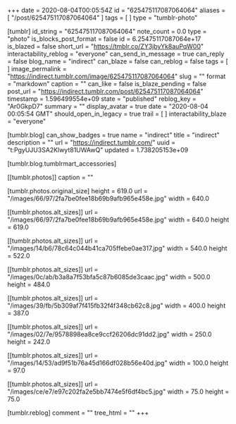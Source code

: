+++
date = 2020-08-04T00:05:54Z
id = "625475117087064064"
aliases = [ "/post/625475117087064064" ]
tags = [ ]
type = "tumblr-photo"

[tumblr]
id_string = "625475117087064064"
note_count = 0.0
type = "photo"
is_blocks_post_format = false
id = 6.25475117087064e+17
is_blazed = false
short_url = "https://tmblr.co/ZY3jbyYk8auPqW00"
interactability_reblog = "everyone"
can_send_in_message = true
can_reply = false
blog_name = "indirect"
can_blaze = false
can_reblog = false
tags = [ ]
image_permalink = "https://indirect.tumblr.com/image/625475117087064064"
slug = ""
format = "markdown"
caption = ""
can_like = false
is_blaze_pending = false
post_url = "https://indirect.tumblr.com/post/625475117087064064"
timestamp = 1.596499554e+09
state = "published"
reblog_key = "Ar0GkpD7"
summary = ""
display_avatar = true
date = "2020-08-04 00:05:54 GMT"
should_open_in_legacy = true
trail = [ ]
interactability_blaze = "everyone"

[tumblr.blog]
can_show_badges = true
name = "indirect"
title = "indirect"
description = ""
url = "https://indirect.tumblr.com/"
uuid = "t:PgyUJU3SA2Klwyt81UWAwQ"
updated = 1.738205153e+09

[tumblr.blog.tumblrmart_accessories]

[[tumblr.photos]]
caption = ""

[tumblr.photos.original_size]
height = 619.0
url = "/images/66/97/2fa7be0fee18b69b9afb965e458e.jpg"
width = 640.0

[[tumblr.photos.alt_sizes]]
url = "/images/66/97/2fa7be0fee18b69b9afb965e458e.jpg"
width = 640.0
height = 619.0

[[tumblr.photos.alt_sizes]]
url = "/images/14/b6/78c64c044b41ca705ffebe0ae317.jpg"
width = 540.0
height = 522.0

[[tumblr.photos.alt_sizes]]
url = "/images/0c/ab/b3a8a7f53bfa5c87b6085de3caac.jpg"
width = 500.0
height = 484.0

[[tumblr.photos.alt_sizes]]
url = "/images/39/fb/5b309af7f415fb32f4f348cb62c8.jpg"
width = 400.0
height = 387.0

[[tumblr.photos.alt_sizes]]
url = "/images/02/7e/9578898ea8ce9ccf26206dc91dd2.jpg"
width = 250.0
height = 242.0

[[tumblr.photos.alt_sizes]]
url = "/images/14/53/ad9f51b76a45d166df028b56e40d.jpg"
width = 100.0
height = 97.0

[[tumblr.photos.alt_sizes]]
url = "/images/ce/e7/e97c202fa2e5bb7474e5f6df4bc5.jpg"
width = 75.0
height = 75.0

[tumblr.reblog]
comment = ""
tree_html = ""
+++
